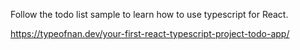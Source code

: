 Follow the todo list sample to learn how to use typescript for React.

https://typeofnan.dev/your-first-react-typescript-project-todo-app/
